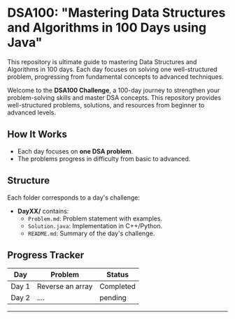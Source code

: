 # DSA100: "Mastering Data Structures and Algorithms in 100 Days using Java"
This repository is ultimate guide to mastering Data Structures and Algorithms in 100 days. Each day focuses on solving one well-structured problem, progressing from fundamental concepts to advanced techniques.


Welcome to the **DSA100 Challenge**, a 100-day journey to strengthen your problem-solving skills and master DSA concepts. This repository provides well-structured problems, solutions, and resources from beginner to advanced levels.

## How It Works
- Each day focuses on **one DSA problem**.
- The problems progress in difficulty from basic to advanced.

## Structure
Each folder corresponds to a day's challenge:
- **DayXX/** contains:
  - `Problem.md`: Problem statement with examples.
  - `Solution.java`: Implementation in C++/Python.
  - `README.md`: Summary of the day's challenge.

## Progress Tracker
| Day  | Problem                              | Status     |
|------|--------------------------------------|------------|
| Day 1| Reverse an array                     |  Completed |
| Day 2| ....                                 |   pending  |

---
